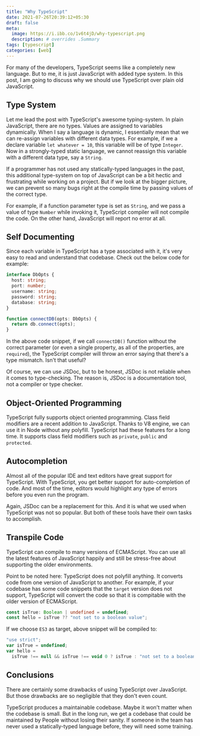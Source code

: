 ```yaml
---
title: "Why TypeScript"
date: 2021-07-26T20:39:12+05:30
draft: false
meta:
  image: https://i.ibb.co/1v6t4jD/why-typescript.png
  description: # overrides .Summary
tags: [typescript]
categories: [web]
---
```


For many of the developers, TypeScript seems like a completely new language.
But to me, it is just JavaScript with added type system. In this post, I am
going to discuss why we should use TypeScript over plain old JavaScript.

## Type System

Let me lead the post with TypeScript's awesome typing-system. In plain
JavaScript, there are no types. Values are assigned to variables dynamically.
When I say a language is dynamic, I essentially mean that we can re-assign
variables with different data types. For example, if we a declare variable `let
whatever = 10`, this variable will be of type `Integer`. Now in a
strongly-typed static language, we cannot reassign this variable with a
different data type, say a `String`.

If a programmer has not used any statically-typed languages in the past, this
additional type-system on top of JavaScript can be a bit hectic and frustrating
while working on a project. But if we look at the bigger picture, we can
prevent so many bugs right at the compile time by passing values of the correct
type.

For example, if a function parameter type is set as `String`, and we pass a value
of type `Number` while invoking it, TypeScript compiler will not compile the
code. On the other hand, JavaScript will report no error at all.

## Self Documenting

Since each variable in TypeScript has a type associated with it, it's very
easy to read and understand that codebase. Check out the below code for example:

```typescript
interface DbOpts {
  host: string;
  port: number;
  username: string;
  password: string;
  database: string;
}

function connectDB(opts: DbOpts) {
  return db.connect(opts);
}
```

In the above code snippet, if we call `connectDB()` function without the correct
parameter (or even a single property, as all of the properties, are
`required`), the TypeScript compiler will throw an error saying that there's a
type mismatch. Isn't that useful?

Of course, we can use JSDoc, but to be honest, JSDoc is not reliable when it
comes to type-checking. The reason is, JSDoc is a documentation tool, not a
compiler or type checker.

## Object-Oriented Programming

TypeScript fully supports object oriented programming. Class field modifiers
are a recent addition to JavaScript. Thanks to V8 engine, we can use it in Node
without any polyfill. TypeScript had these features for a long time. It
supports class field modifiers such as `private`, `public` and `protected`.

## Autocompletion

Almost all of the popular IDE and text editors have great support for
TypeScript. With TypeScript, you get better support for auto-completion of code.
And most of the time, editors would highlight any type of errors before you even
run the program.

Again, JSDoc can be a replacement for this. And it is what we used when
TypeScript was not so popular. But both of these tools have their own tasks to
accomplish.

## Transpile Code

TypeScript can compile to many versions of ECMAScript. You can use all the
latest features of JavaScript happily and still be stress-free about supporting
the older environments.

Point to be noted here: TypeScript does not polyfill anything. It converts code
from one version of JavaScript to another. For example, if your codebase has
some code snippets that the `target` version does not support, TypeScript will
convert the code so that it is compitable with the older version of ECMAScript.

```typescript
const isTrue: Boolean | undefined = undefined;
const hello = isTrue ?? "not set to a boolean value";
```

If we choose `ES3` as target, above snippet will be compiled to:

```javascript
"use strict";
var isTrue = undefined;
var hello =
  isTrue !== null && isTrue !== void 0 ? isTrue : "not set to a boolean value";
```

## Conclusions

There are certainly some drawbacks of using TypeScript over JavaScript. But
those drawbacks are so negligible that they don't even count.

TypeScript produces a maintainable codebase. Maybe it won't matter when the
codebase is small. But in the long run, we get a codebase that could be
maintained by People without losing their sanity. If someone in the
team has never used a statically-typed language before, they will need some
training.
